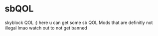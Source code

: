# sbQOL
skyblock QOL :)
here u can get some sb QOL Mods that are definitly not illegal lmao
watch out to not get banned
